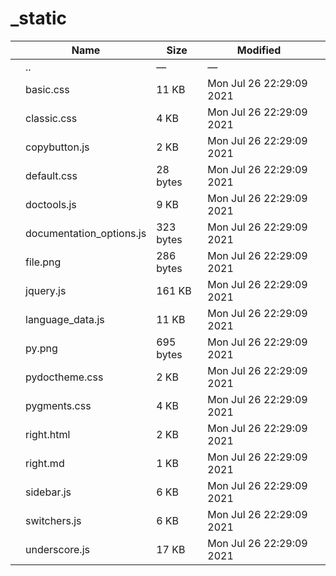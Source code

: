 # \_static

<table><thead><tr class="header"><th></th><th>Name</th><th>Size</th><th>Modified</th><th></th></tr></thead><tbody><tr class="odd"><td></td><td><span class="goup">..</span></td><td>—</td><td>—</td><td></td></tr><tr class="even"><td></td><td><span class="name">basic.css</span></td><td>11 KB</td><td>Mon Jul 26 22:29:09 2021</td><td></td></tr><tr class="odd"><td></td><td><span class="name">classic.css</span></td><td>4 KB</td><td>Mon Jul 26 22:29:09 2021</td><td></td></tr><tr class="even"><td></td><td><span class="name">copybutton.js</span></td><td>2 KB</td><td>Mon Jul 26 22:29:09 2021</td><td></td></tr><tr class="odd"><td></td><td><span class="name">default.css</span></td><td>28 bytes</td><td>Mon Jul 26 22:29:09 2021</td><td></td></tr><tr class="even"><td></td><td><span class="name">doctools.js</span></td><td>9 KB</td><td>Mon Jul 26 22:29:09 2021</td><td></td></tr><tr class="odd"><td></td><td><span class="name">documentation_options.js</span></td><td>323 bytes</td><td>Mon Jul 26 22:29:09 2021</td><td></td></tr><tr class="even"><td></td><td><span class="name">file.png</span></td><td>286 bytes</td><td>Mon Jul 26 22:29:09 2021</td><td></td></tr><tr class="odd"><td></td><td><span class="name">jquery.js</span></td><td>161 KB</td><td>Mon Jul 26 22:29:09 2021</td><td></td></tr><tr class="even"><td></td><td><span class="name">language_data.js</span></td><td>11 KB</td><td>Mon Jul 26 22:29:09 2021</td><td></td></tr><tr class="odd"><td></td><td><span class="name">py.png</span></td><td>695 bytes</td><td>Mon Jul 26 22:29:09 2021</td><td></td></tr><tr class="even"><td></td><td><span class="name">pydoctheme.css</span></td><td>2 KB</td><td>Mon Jul 26 22:29:09 2021</td><td></td></tr><tr class="odd"><td></td><td><span class="name">pygments.css</span></td><td>4 KB</td><td>Mon Jul 26 22:29:09 2021</td><td></td></tr><tr class="even"><td></td><td><span class="name">right.html</span></td><td>2 KB</td><td>Mon Jul 26 22:29:09 2021</td><td></td></tr><tr class="odd"><td></td><td><span class="name">right.md</span></td><td>1 KB</td><td>Mon Jul 26 22:29:09 2021</td><td></td></tr><tr class="even"><td></td><td><span class="name">sidebar.js</span></td><td>6 KB</td><td>Mon Jul 26 22:29:09 2021</td><td></td></tr><tr class="odd"><td></td><td><span class="name">switchers.js</span></td><td>6 KB</td><td>Mon Jul 26 22:29:09 2021</td><td></td></tr><tr class="even"><td></td><td><span class="name">underscore.js</span></td><td>17 KB</td><td>Mon Jul 26 22:29:09 2021</td><td></td></tr></tbody></table>
